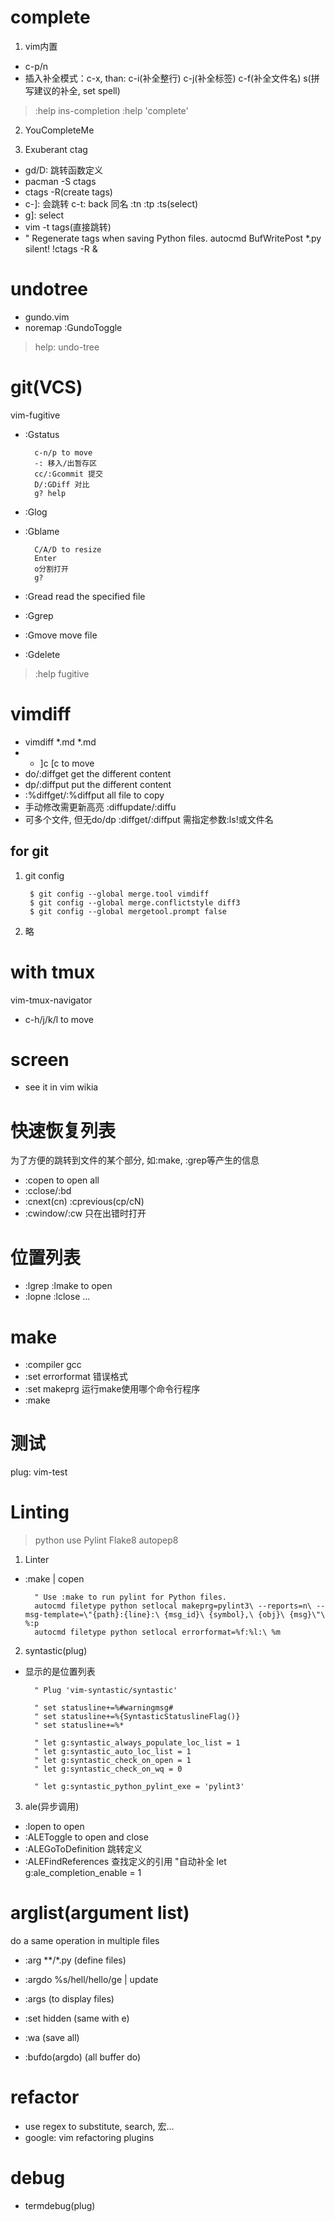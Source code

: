 # complete

1. vim内置
- c-p/n
- 插入补全模式：c-x, than: c-i(补全整行) c-j(补全标签) c-f(补全文件名) s(拼写建议的补全, set spell)
> :help ins-completion :help 'complete'

2. YouCompleteMe

3. Exuberant ctag
- gd/D: 跳转函数定义
- pacman -S ctags
- ctags -R(create tags)
- c-]: 会跳转 c-t: back 同名 :tn :tp :ts(select)
- g]: select
- vim -t tags(直接跳转)
- " Regenerate tags when saving Python files.  autocmd BufWritePost \*.py silent! !ctags -R &

# undotree
- gundo.vim
- noremap <f5> :GundoToggle<cr>
> help: undo-tree

# git(VCS)
vim-fugitive
- :Gstatus
        
        c-n/p to move
        -: 移入/出暂存区
        cc/:Gcommit 提交
        D/:GDiff 对比
        g? help
- :Glog
- :Gblame

        C/A/D to resize
        Enter
        o分割打开
        g?

- :Gread read the specified file
- :Ggrep 
- :Gmove move file
- :Gdelete
> :help fugitive

# vimdiff
- vimdiff \*.md \*.md 
- - ]c [c to move
- do/:diffget get the different content
- dp/:diffput put the different content
- :%diffget/:%diffput all file to copy
- 手动修改需更新高亮 :diffupdate/:diffu
- 可多个文件, 但无do/dp :diffget/:diffput 需指定参数:ls!或文件名

## for git

1. git config
        
        $ git config --global merge.tool vimdiff
        $ git config --global merge.conflictstyle diff3
        $ git config --global mergetool.prompt false

2. 略

# with tmux
vim-tmux-navigator
- c-h/j/k/l to move


# screen
- see it in vim wikia


# 快速恢复列表
为了方便的跳转到文件的某个部分, 如:make, :grep等产生的信息
- :copen to open all 
- :cclose/:bd
- :cnext(cn) :cprevious(cp/cN)
- :cwindow/:cw 只在出错时打开

# 位置列表
- :lgrep :lmake to open
- :lopne :lclose ...

# make
- :compiler gcc
- :set errorformat 错误格式
- :set makeprg 运行make使用哪个命令行程序
- :make

# 测试
plug: vim-test

# Linting

> python use Pylint Flake8 autopep8

1. Linter
- :make | copen

        " Use :make to run pylint for Python files.
        autocmd filetype python setlocal makeprg=pylint3\ --reports=n\ --msg-template=\"{path}:{line}:\ {msg_id}\ {symbol},\ {obj}\ {msg}\"\ %:p
        autocmd filetype python setlocal errorformat=%f:%l:\ %m

2. syntastic(plug)
- 显示的是位置列表
        
        " Plug 'vim-syntastic/syntastic'

        " set statusline+=%#warningmsg#
        " set statusline+=%{SyntasticStatuslineFlag()}
        " set statusline+=%*
        
        " let g:syntastic_always_populate_loc_list = 1
        " let g:syntastic_auto_loc_list = 1
        " let g:syntastic_check_on_open = 1
        " let g:syntastic_check_on_wq = 0
        
        " let g:syntastic_python_pylint_exe = 'pylint3'

3. ale(异步调用)
- :lopen to open
- :ALEToggle to open and close
- :ALEGoToDefinition 跳转定义
- :ALEFindReferences 查找定义的引用
"自动补全
let g:ale_completion_enable = 1

# arglist(argument list) 

do a same operation in multiple files

- :arg \*\*/\*.py (define files)
- :argdo %s/hell/hello/ge | update
- :args (to display files)

- :set hidden (same with e)
- :wa (save all)

- :bufdo(argdo) (all buffer do)

# refactor
- use regex to substitute, search, 宏...
- google: vim refactoring plugins

# debug
- termdebug(plug)

